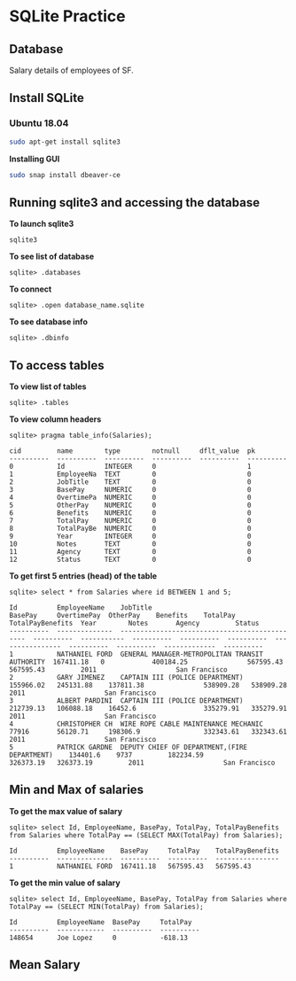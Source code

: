 # SQLite Practice
## Database
Salary details of employees of SF.

## Install SQLite
### Ubuntu 18.04
```bash
sudo apt-get install sqlite3
```
**Installing GUI**
```bash
sudo snap install dbeaver-ce
```

## Running sqlite3 and accessing the database
**To launch sqlite3**
```
sqlite3
```
**To see list of database**
```sqlite
sqlite> .databases
```
**To connect**
```sqlite
sqlite> .open database_name.sqlite
```
**To see database info**
```sqlite
sqlite> .dbinfo
```
## To access tables
**To view list of tables**
```sqlite
sqlite> .tables
```
**To view column headers**
```sqlite
sqlite> pragma table_info(Salaries);
```
```sqlite
cid         name        type        notnull     dflt_value  pk        
----------  ----------  ----------  ----------  ----------  ----------
0           Id          INTEGER     0                       1         
1           EmployeeNa  TEXT        0                       0         
2           JobTitle    TEXT        0                       0         
3           BasePay     NUMERIC     0                       0         
4           OvertimePa  NUMERIC     0                       0         
5           OtherPay    NUMERIC     0                       0         
6           Benefits    NUMERIC     0                       0         
7           TotalPay    NUMERIC     0                       0         
8           TotalPayBe  NUMERIC     0                       0         
9           Year        INTEGER     0                       0         
10          Notes       TEXT        0                       0         
11          Agency      TEXT        0                       0         
12          Status      TEXT        0                       0  
```

**To get first 5 entries (head) of the table**
```sqlite
sqlite> select * from Salaries where id BETWEEN 1 and 5;
```
```sqlite
Id          EmployeeName    JobTitle                                        BasePay     OvertimePay  OtherPay    Benefits    TotalPay    TotalPayBenefits  Year        Notes       Agency         Status    
----------  --------------  ----------------------------------------------  ----------  -----------  ----------  ----------  ----------  ----------------  ----------  ----------  -------------  ----------
1           NATHANIEL FORD  GENERAL MANAGER-METROPOLITAN TRANSIT AUTHORITY  167411.18   0            400184.25               567595.43   567595.43         2011                    San Francisco            
2           GARY JIMENEZ    CAPTAIN III (POLICE DEPARTMENT)                 155966.02   245131.88    137811.38               538909.28   538909.28         2011                    San Francisco            
3           ALBERT PARDINI  CAPTAIN III (POLICE DEPARTMENT)                 212739.13   106088.18    16452.6                 335279.91   335279.91         2011                    San Francisco            
4           CHRISTOPHER CH  WIRE ROPE CABLE MAINTENANCE MECHANIC            77916       56120.71     198306.9                332343.61   332343.61         2011                    San Francisco            
5           PATRICK GARDNE  DEPUTY CHIEF OF DEPARTMENT,(FIRE DEPARTMENT)    134401.6    9737         182234.59               326373.19   326373.19         2011                    San Francisco            
```

## Min and Max of salaries
**To get the max value of salary**
```sqlite
sqlite> select Id, EmployeeName, BasePay, TotalPay, TotalPayBenefits from Salaries where TotalPay == (SELECT MAX(TotalPay) from Salaries);
```
```sqlite
Id          EmployeeName    BasePay     TotalPay    TotalPayBenefits
----------  --------------  ----------  ----------  ----------------
1           NATHANIEL FORD  167411.18   567595.43   567595.43      
```
**To get the min value of salary**
```sqlite
sqlite> select Id, EmployeeName, BasePay, TotalPay from Salaries where TotalPay == (SELECT MIN(TotalPay) from Salaries);
```
```sqlite
Id          EmployeeName  BasePay     TotalPay  
----------  ------------  ----------  ----------
148654      Joe Lopez     0           -618.13   
```

## Mean Salary
